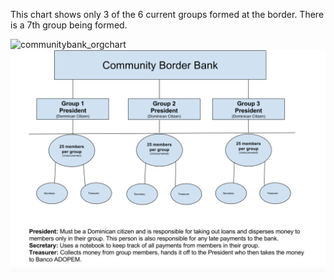 This chart shows only 3 of the 6 current groups formed at the border. There is a 7th group being formed.

<img width="899" alt="communitybank_orgchart" src="https://cloud.githubusercontent.com/assets/8837791/18261737/1c208030-73c1-11e6-8eb8-631ec6191140.png">

<img width="899" alt="communitybank_orgchart" src="https://github.com/BridgingBanks/GeneralSpecificationsDocumentation/blob/gh-pages/Diagrams/CommunityBank_OrgChart.png?raw=true">


